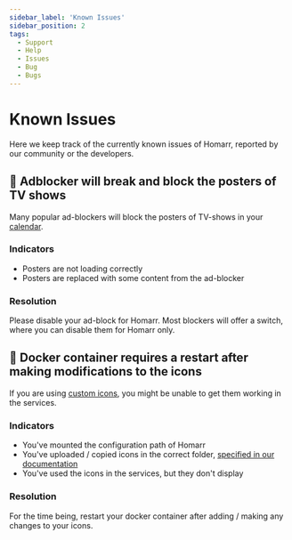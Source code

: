```yaml
---
sidebar_label: 'Known Issues'
sidebar_position: 2
tags:
  - Support
  - Help
  - Issues
  - Bug
  - Bugs
---
```


# Known Issues
Here we keep track of the currently known issues of Homarr, reported by our community or the developers.

## 🚨 Adblocker will break and block the posters of TV shows
Many popular ad-blockers will block the posters of TV-shows in your [calendar](./../widgets/calendar-widget.md).

### Indicators
- Posters are not loading correctly
- Posters are replaced with some content from the ad-blocker

### Resolution
Please disable your ad-block for Homarr.
Most blockers will offer a switch, where you can disable them for Homarr only.

## 🚨 Docker container requires a restart after making modifications to the icons
If you are using [custom icons](./../advanced/custom-icons.md), you might be unable to get them working in the services.

### Indicators
- You've mounted the configuration path of Homarr
- You've uploaded / copied icons in the correct folder, [specified in our documentation](./../advanced/custom-icons.md#adding-your-own-icons)
- You've used the icons in the services, but they don't display

### Resolution
For the time being, restart your docker container after adding / making any changes to your icons.
